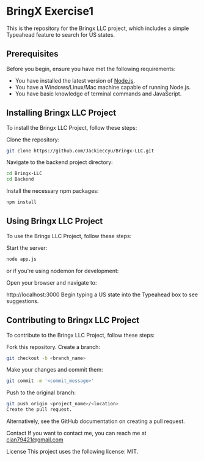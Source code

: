 # BringX Exercise1 

This is the repository for the Bringx LLC project, which includes a simple Typeahead feature to search for US states.

## Prerequisites

Before you begin, ensure you have met the following requirements:

- You have installed the latest version of [Node.js](https://nodejs.org/).
- You have a Windows/Linux/Mac machine capable of running Node.js.
- You have basic knowledge of terminal commands and JavaScript.

## Installing Bringx LLC Project

To install the Bringx LLC Project, follow these steps:

Clone the repository:
```bash
git clone https://github.com/Jackieccyu/Bringx-LLC.git
```
Navigate to the backend project directory:
```bash
cd Bringx-LLC
cd Backend
```
Install the necessary npm packages:
```bash
npm install
```

## Using Bringx LLC Project
To use the Bringx LLC Project, follow these steps:

Start the server:
```bash
node app.js
```
or if you're using nodemon for development:



Open your browser and navigate to:


http://localhost:3000
Begin typing a US state into the Typeahead box to see suggestions.


## Contributing to Bringx LLC Project
To contribute to the Bringx LLC Project, follow these steps:

Fork this repository.
Create a branch: 
```bash
git checkout -b <branch_name>
```

Make your changes and commit them: 
```bash
git commit -m '<commit_message>'
```
Push to the original branch: 
```bash
git push origin <project_name>/<location>
Create the pull request.
```
Alternatively, see the GitHub documentation on creating a pull request.

Contact
If you want to contact me, you can reach me at cian79421@gmail.com

License
This project uses the following license: MIT.

